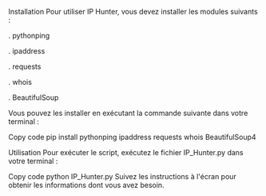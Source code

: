 Installation
Pour utiliser IP Hunter, vous devez installer les modules suivants :

  . pythonping

  . ipaddress

  . requests

  . whois

  . BeautifulSoup

Vous pouvez les installer en exécutant la commande suivante dans votre terminal :

Copy code
pip install pythonping ipaddress requests whois BeautifulSoup4

Utilisation
Pour exécuter le script, exécutez le fichier IP_Hunter.py dans votre terminal :

Copy code
python IP_Hunter.py
Suivez les instructions à l'écran pour obtenir les informations dont vous avez besoin.
